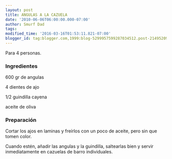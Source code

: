 ```yaml
---
layout: post
title: ANGULAS A LA CAZUELA
date: '2010-06-06T06:00:00.000-07:00'
author: Smurf Dad
tags: 
modified_time: '2016-03-16T01:53:11.821-07:00'
blogger_id: tag:blogger.com,1999:blog-5299957599287034512.post-2149520928223111195
---
```


Para 4 personas.

<h3>Ingredientes</h3>

600 gr de angulas

4 dientes de ajo

1/2 guindilla cayena

aceite de oliva

<h3>Preparación</h3>

Cortar los ajos en laminas y freírlos con un poco de aceite, pero sin que tomen color.

Cuando estén, añadir las angulas y la guindilla, saltearlas bien y servir inmediatamente en cazuelas de barro individuales.

